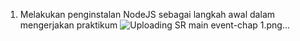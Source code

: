1. Melakukan penginstalan NodeJS sebagai langkah awal dalam mengerjakan praktikum
![Uploading SR main event-chap 1.png…]()


